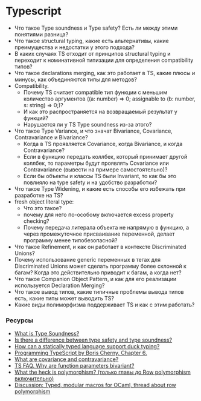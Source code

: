 # Typescript

* Что такое Type soundness и Type safety? Есть ли между этими понятиями разница?
* Что такое structural typing, какие есть альтернативы, какие преимущества и недостатки у этого подхода? 
* В каких случаях TS отходит от принципов structural typing и переходит к номинативной типизации для определения compatibility типов?
* Что такое declarations merging, как это работает в TS, какие плюсы и минусы, как объединяются типы для методов?
* Compatibility.
  * Почему TS считает compatible тип функции с меньшим количество аргументов ((a: number) => 0; assignable to (b: number, s: string) => 0;)?
  * И как это распространяется на возвращаемый результат у функций?
  * Нарушается ли у TS Type soundness из-за этого?
* Что такое Type Variance, и что значат Bivariance, Covariance, Contravariance и Bivariance?
   * Когда в TS проявляется Covariance, когда Bivariance, и когда Contravariance?
   * Если в функцию передать коллбек, который принимает другой коллбек, то параметры будут проявлять Covariance или Contravariance (вывести на примере самостоятельно)?
   * Если бы объекты и классы TS были Invariant, то как бы это повлияло на type safety и на удобство разработки?
* Что такое Type Widening, и какие есть способы его избежать при разработке на TS?
* fresh object literal type:
  * Что это такое?
  * почему для него по-особому включается excess property checking? 
  * Почему передача литерала объекта не напрямую в функцию, а через промежуточное присваивание переменной, делает программу менее типобезопасной?
* Что такое Refinement, и как он работает в контексте Discriminated Unions?
* Почему использование generic переменных в тегах для Discriminated Unions может сделать программу более склонной к багам? Когда это действительно приводит к багам, а когда нет?
* Что такое Companion Object Pattern, и как для его реализации используется Declaration Merging?
* Что такое вывод типов, какие типичные проблемы вывода типов есть, какие типы может выводить TS?
* Какие виды полиморфизма поддерживает TS и как с этим работать?

### Ресурсы
* [What is Type Soundness?](http://jschuster.org/blog/2017/03/21/what-is-type-soundness/)
* [Is there a difference between type safety and type soundness?](https://cs.stackexchange.com/questions/82155/is-there-a-difference-between-type-safety-and-type-soundness)
* [How can a statically typed language support duck typing?](https://softwareengineering.stackexchange.com/questions/252984/how-can-a-statically-typed-language-support-duck-typing)
* [Programming TypeScript by Boris Cherny. Chapter 6.](https://learning.oreilly.com/library/view/programming-typescript/9781492037644/ch06.html)
* [What are covariance and contravariance?](https://www.stephanboyer.com/post/132/what-are-covariance-and-contravariance)
* [TS FAQ. Why are function parameters bivariant?](https://github.com/Microsoft/TypeScript/wiki/FAQ#why-are-function-parameters-bivariant)
* [What the heck is polymorphism? (только главы до Row polymorphism  включительно)](https://dev.to/jvanbruegge/what-the-heck-is-polymorphism-nmh)
* [Discussion: Typed, modular macros for OCaml, thread about row polymorphism](https://news.ycombinator.com/item?id=13046210)
